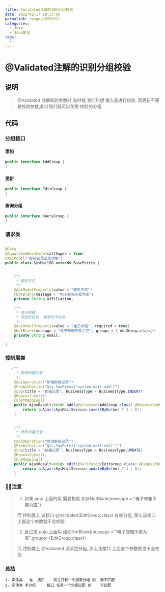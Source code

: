 ```yaml
---
title: Validated注解的识别分组校验
date: 2022-02-17 18:55:06
permalink: /pages/92bb32/
categories:
  - Java
  - Java笔记
tags:
  - 
---
```


# @Validated注解的识别分组校验

## 说明

> @Validated 注解校验参数时,有时候 我们只想 插入是进行校验, 而更新不需要校验参数,此时我们就可以使用 校验的分组

## 代码

### 分组接口

#### 添加

```java
public interface AddGroup {
}
```

#### 更新	

```java
public interface EditGroup {
}
```

#### 查询分组

```java
public interface QueryGroup {
}
```

### 请求类

```java

@Data
@EqualsAndHashCode(callSuper = true)
@ApiModel("邮箱记录业务对象")
public class SysMailBO extends BaseEntity {


    /**
     * 联系方式
     */
    @ApiModelProperty(value = "联系方式")
 	@NotBlank(message = "电子邮箱不能为空")
    private String affiliation;

    /**
     * 电子邮箱 
     * 添加时校验  更新时不校验
     */
    @ApiModelProperty(value = "电子邮箱", required = true)
    @NotBlank(message = "电子邮箱不能为空", groups = { AddGroup.class})
    private String email;

}

```

### 控制层类

```Java
   /**
     * 新增邮箱记录
     */
    @ApiOperation("新增邮箱记录")
    @PreAuthorize("@ss.hasPermi('system:mail:add')")
    @Log(title = "邮箱记录", businessType = BusinessType.INSERT)
    @RepeatSubmit()
    @PostMapping()
    public AjaxResult<Void> add(@Validated(AddGroup.class) @RequestBody SysMailBO bo) {
        return toAjax(iSysMailService.insertByBo(bo) ? 1 : 0);
    }


    /**
     * 修改邮箱记录
     */
    @ApiOperation("修改邮箱记录")
    @PreAuthorize("@ss.hasPermi('system:mail:edit')")
    @Log(title = "邮箱记录", businessType = BusinessType.UPDATE)
    @RepeatSubmit()
    @PutMapping()
    public AjaxResult<Void> edit(@Validated(EditGroup.class) @RequestBody SysMailBO bo) {
        return toAjax(iSysMailService.updateByBo(bo) ? 1 : 0);
    }

```

### 注意

>1. 如果 pojo 上面的写 需要校验 如@NotBlank(message = "电子邮箱不能为空")
>
>   而 控制类上 该接口 @Validated(EditGroup.class) 有些分组, 那么该接口 上面这个参数就不会校验	
>
>2. 反过来 pojo 上面写  如@NotBlank(message = "电子邮箱不能为空",groups={EditGroup.class})
>
>   而 控制类上 @Validated 没添加分组, 那么该接口 上面这个参数就也不会校验	

### 总结

```
1. 实体类   与  接口    双方只有一个拥有分组 则  都不匹配
2. 实体类 多分组     接口 任意一个分组匹配 即    可匹配
```

